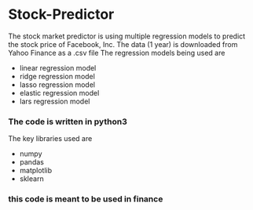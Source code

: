 # Stock-Predictor
The stock market predictor is using multiple regression models to predict the stock price of Facebook, Inc. The data (1 year) is downloaded from Yahoo Finance as a .csv file
The regression models being used are
- linear regression model
- ridge regression model
- lasso regression model
- elastic regression model
- lars regression model

### The code is written in python3

The key libraries used are
- numpy
- pandas
- matplotlib
- sklearn

### this code is meant to be used in finance 
